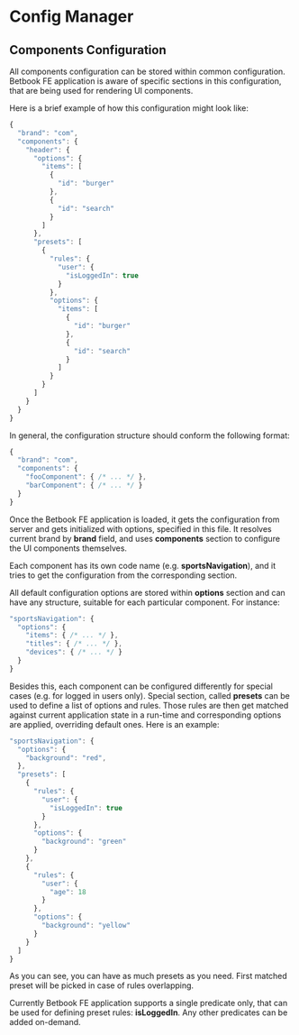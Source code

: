 # Config Manager

## Components Configuration

All components configuration can be stored within common configuration. Betbook FE application is aware of specific sections in this configuration, that are being used for rendering UI components.

Here is a brief example of how this configuration might look like:

```javascript
{
  "brand": "com",
  "components": {
    "header": {
      "options": {
        "items": [
          {
            "id": "burger"
          },
          {
            "id": "search"
          }
        ]
      },
      "presets": [
        {
          "rules": {
            "user": {
              "isLoggedIn": true
            }
          },
          "options": {
            "items": [
              {
                "id": "burger"
              },
              {
                "id": "search"
              }
            ]
          }
        }
      ]
    }
  }
}
```

In general, the configuration structure should conform the following format:

```javascript
{
  "brand": "com",
  "components": {
    "fooComponent": { /* ... */ },
    "barComponent": { /* ... */ }
  }
}
```

Once the Betbook FE application is loaded, it gets the configuration from server and gets initialized with options, specified in this file. It resolves current brand by **brand** field, and uses **components** section to configure the UI components themselves.

Each component has its own code name \(e.g. **sportsNavigation**\), and it tries to get the configuration from the corresponding section.

All default configuration options are stored within **options** section and can have any structure, suitable for each particular component. For instance:

```javascript
"sportsNavigation": {
  "options": {
    "items": { /* ... */ },
    "titles": { /* ... */ },
    "devices": { /* ... */ }
  }
}
```

Besides this, each component can be configured differently for special cases \(e.g. for logged in users only\). Special section, called **presets** can be used to define a list of options and rules. Those rules are then get matched against current application state in a run-time and corresponding options are applied, overriding default ones. Here is an example:

```javascript
"sportsNavigation": {
  "options": {
    "background": "red",
  },
  "presets": [
    {
      "rules": {
        "user": {
          "isLoggedIn": true
        }
      },
      "options": {
        "background": "green"
      }
    },
    {
      "rules": {
        "user": {
          "age": 18
        }
      },
      "options": {
        "background": "yellow"
      }
    }
  ]
}
```

As you can see, you can have as much presets as you need. First matched preset will be picked in case of rules overlapping.

Currently Betbook FE application supports a single predicate only, that can be used for defining preset rules: **isLoggedIn**. Any other predicates can be added on-demand.

